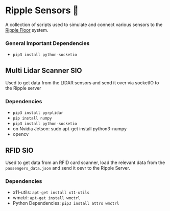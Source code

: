 # Ripple Sensors 📡

A collection of scripts used to simulate and connect various sensors to the [Ripple Floor](../ripple_js) system.  

### General Important Dependencies
 - `pip3 install python-socketio`

## Multi Lidar Scanner SIO
Used to get data from the LIDAR sensors and send it over via socketIO to the Ripple server  

### Dependencies
- `pip3 install pyrplidar`
- `pip install numpy`
- `pip3 install python-socketio`
- on Nvidia Jetson: sudo apt-get install python3-numpy
- opencv

## RFID SIO
Used to get data from an RFID card scanner, load the relevant data from the `passengers_data.json` and send it oevr to the Ripple Server.

### Dependencies
- x11-utils: `apt-get install x11-utils` 
- wmctrl: `apt-get install wmctrl` 
- Python Dependencies: `pip3 install attrs wmctrl`

